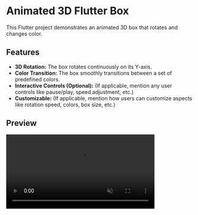 # Animated 3D Flutter Box

This Flutter project demonstrates an animated 3D box that rotates and changes color.

## Features

- **3D Rotation:** The box rotates continuously on its Y-axis.
- **Color Transition:** The box smoothly transitions between a set of predefined colors.
- **Interactive Controls (Optional):** (If applicable, mention any user controls like pause/play, speed adjustment, etc.)
- **Customizable:** (If applicable, mention how users can customize aspects like rotation speed, colors, box size, etc.)

## Preview
<video src="readme_assets/animation.webm" autoplay loop muted playsinline width="400"></video>
